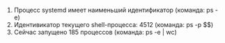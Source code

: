 1. Процесс systemd имеет наименьший идентификатор (команда: ps -e)  
2. Идентивикатор текущего shell-процесса: 4512 (команда: ps -p $$)  
3. Сейчас запущено 185 процессов (команда: ps -e | wc)